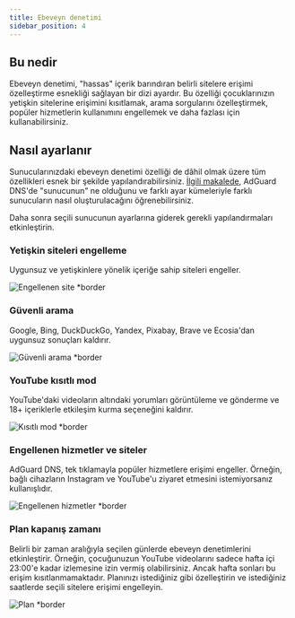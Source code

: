 ```yaml
---
title: Ebeveyn denetimi
sidebar_position: 4
---
```


## Bu nedir

Ebeveyn denetimi, "hassas" içerik barındıran belirli sitelere erişimi özelleştirme esnekliği sağlayan bir dizi ayardır.  Bu özelliği çocuklarınızın yetişkin sitelerine erişimini kısıtlamak, arama sorgularını özelleştirmek, popüler hizmetlerin kullanımını engellemek ve daha fazlası için kullanabilirsiniz.

## Nasıl ayarlanır

Sunucularınızdaki ebeveyn denetimi özelliği de dâhil olmak üzere tüm özellikleri esnek bir şekilde yapılandırabilirsiniz. [İlgili makalede](private-dns/server-and-settings/server-and-settings.md), AdGuard DNS'de "sunucunun" ne olduğunu ve farklı ayar kümeleriyle farklı sunucuların nasıl oluşturulacağını öğrenebilirsiniz.

Daha sonra seçili sunucunun ayarlarına giderek gerekli yapılandırmaları etkinleştirin.

### Yetişkin siteleri engelleme

Uygunsuz ve yetişkinlere yönelik içeriğe sahip siteleri engeller.

![Engellenen site \*border](https://cdn.adtidy.org/content/kb/dns/private/new_dns/parental_control/adult_blocked.png)

### Güvenli arama

Google, Bing, DuckDuckGo, Yandex, Pixabay, Brave ve Ecosia'dan uygunsuz sonuçları kaldırır.

![Güvenli arama \*border](https://cdn.adtidy.org/content/kb/dns/private/new_dns/parental_control/porn.png)

### YouTube kısıtlı mod

YouTube'daki videoların altındaki yorumları görüntüleme ve gönderme ve 18+ içeriklerle etkileşim kurma seçeneğini kaldırır.

![Kısıtlı mod \*border](https://cdn.adtidy.org/content/kb/dns/private/new_dns/parental_control/restricted.png)

### Engellenen hizmetler ve siteler

AdGuard DNS, tek tıklamayla popüler hizmetlere erişimi engeller. Örneğin, bağlı cihazların Instagram ve YouTube'u ziyaret etmesini istemiyorsanız kullanışlıdır.

![Engellenen hizmetler \*border](https://cdn.adtidy.org/content/kb/dns/private/new_dns/parental_control/blocked_services.png)

### Plan kapanış zamanı

Belirli bir zaman aralığıyla seçilen günlerde ebeveyn denetimlerini etkinleştirir. Örneğin, çocuğunuzun YouTube videolarını sadece hafta içi 23:00'e kadar izlemesine izin vermiş olabilirsiniz. Ancak hafta sonları bu erişim kısıtlanmamaktadır. Planınızı istediğiniz gibi özelleştirin ve istediğiniz saatlerde seçili sitelere erişimi engelleyin.

![Plan \*border](https://cdn.adtidy.org/content/kb/dns/private/new_dns/parental_control/schedule.png)

